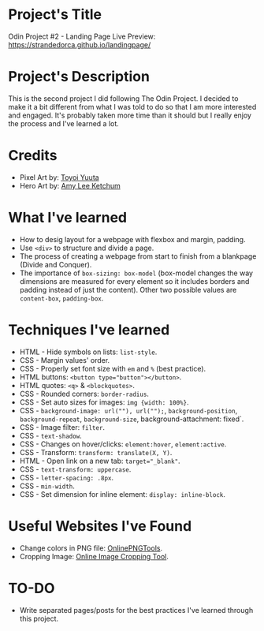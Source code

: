 # Project's Title 
Odin Project #2 - Landing Page
Live Preview: https://strandedorca.github.io/landingpage/
# Project's Description
This is the second project I did following The Odin Project. I decided to make it a bit different from what I was told to do so that I am more interested and engaged. It's probably taken more time than it should but I really enjoy the process and I've learned a lot.
# Credits
- Pixel Art by: [Toyoi Yuuta](https://1041uuu.tumblr.com/)
- Hero Art by: [Amy Lee Ketchum](https://cargocollective.com/amyleeketchum)
# What I've learned
- How to desig layout for a webpage with flexbox and margin, padding.
- Use `<div>` to structure and divide a page.
- The process of creating a webpage from start to finish from a blankpage (Divide and Conquer).
- The importance of `box-sizing: box-model` (box-model changes the way dimensions are measured for every element so it includes borders and padding instead of just the content). Other two possible values are `content-box`, `padding-box`.
# Techniques I've learned
- HTML - Hide symbols on lists: `list-style`.
- CSS - Margin values' order.
- CSS - Properly set font size with `em` and `%` (best practice).
- HTML buttons: `<button type="button"></button>`.
- HTML quotes: `<q>` & `<blockquotes>`.
- CSS - Rounded corners: `border-radius`.
- CSS - Set auto sizes for images: `img {width: 100%}`.
- CSS - `background-image: url(""), url("");`, `background-position`, `background-repeat`, `background-size`, background-attachment: fixed`.
- CSS - Image filter: `filter`.
- CSS - `text-shadow`.
- CSS - Changes on hover/clicks: `element:hover`, `element:active`.
- CSS - Transform: `transform: translate(X, Y)`.
- HTML - Open link on a new tab: `target="_blank"`.
- CSS - `text-transform: uppercase`.
- CSS - `letter-spacing: .8px`.
- CSS - `min-width`.
- CSS - Set dimension for inline element: `display: inline-block`.
# Useful Websites I've Found
- Change colors in PNG file: [OnlinePNGTools](https://onlinepngtools.com/change-png-color).
- Cropping Image: [Online Image Cropping Tool](https://www.img2go.com/crop-image).
# TO-DO
- Write separated pages/posts for the best practices I've learned through this project.
